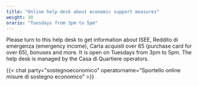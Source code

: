 ```yaml
---
title: "Online help desk about economic support measures"
weight: 30
orario: "Tuesdays from 3pm to 5pm"
---
```


Please turn to this help desk to get information about ISEE, Reddito di emergenza (emergency income), Carta acquisti over 65 (purchase card for over 65), bonuses and more.
It is open on Tuesdays from 3pm to 5pm.
The help desk is managed by the Casa di Quartiere operators.

{{< chat party="sostegnoeconomico" operatorname="Sportello online misure di sostegno economico" >}}
